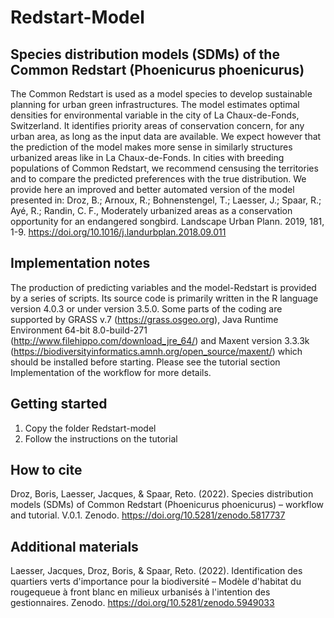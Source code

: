 # Redstart-Model
Species distribution models (SDMs) of the Common Redstart (Phoenicurus phoenicurus)
-----------------------------------------------------------------------------------

The Common Redstart is used as a model species to develop sustainable planning for urban green infrastructures. The model estimates optimal densities for environmental variable in the city of La Chaux-de-Fonds, Switzerland. It identifies priority areas of conservation concern, for any urban area, as long as the input data are available. We expect however that the prediction of the model makes more sense in similarly structures urbanized areas like in La Chaux-de-Fonds. In cities with breeding populations of Common Redstart, we recommend censusing the territories and to compare the predicted preferences with the true distribution.
We provide here an improved and better automated version of the model presented in: 
Droz, B.; Arnoux, R.; Bohnenstengel, T.; Laesser, J.; Spaar, R.; Ayé, R.; Randin, C. F., Moderately urbanized areas as a conservation opportunity for an endangered songbird. Landscape Urban Plann. 2019, 181, 1-9. https://doi.org/10.1016/j.landurbplan.2018.09.011

Implementation notes
--------------------
The production of predicting variables and the model-Redstart is provided by a series of scripts. Its source code is primarily written in the R language version 4.0.3 or under version 3.5.0. Some parts of the coding are supported by GRASS v.7 (https://grass.osgeo.org), Java Runtime Environment 64-bit 8.0-build-271 (http://www.filehippo.com/download_jre_64/) and Maxent version 3.3.3k (https://biodiversityinformatics.amnh.org/open_source/maxent/) which should be installed before starting.
Please see the tutorial section Implementation of the workflow for more details.

Getting started
----------------
1.	Copy the folder Redstart-model
2.	Follow the instructions on the tutorial

How to cite
-----------
Droz, Boris, Laesser, Jacques, & Spaar, Reto. (2022). Species distribution models (SDMs) of Common Redstart (Phoenicurus phoenicurus) – workflow and tutorial. V.0.1. Zenodo. https://doi.org/10.5281/zenodo.5817737

Additional materials
--------------------
Laesser, Jacques, Droz, Boris, & Spaar, Reto. (2022). Identification des quartiers verts d'importance pour la biodiversité – Modèle d'habitat du rougequeue à front blanc en milieux urbanisés à l'intention des gestionnaires. Zenodo. https://doi.org/10.5281/zenodo.5949033

